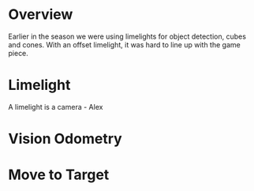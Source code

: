 # Overview
Earlier in the season we were using limelights for object detection, cubes and cones. With an offset limelight, it was hard to line up with the game piece. 

# Limelight 
A limelight is a camera - Alex

# Vision Odometry


# Move to Target

